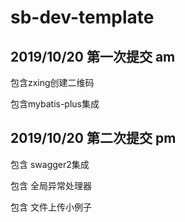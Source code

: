 # sb-dev-template 

## 2019/10/20 第一次提交 am

包含zxing创建二维码

包含mybatis-plus集成

## 2019/10/20 第二次提交 pm

包含 swagger2集成

包含 全局异常处理器

包含 文件上传小例子

